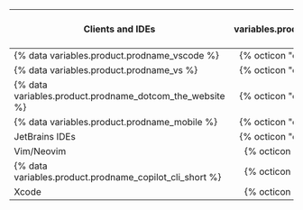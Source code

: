 | Clients and IDEs                       | {% data variables.product.prodname_copilot_extensions %} support |
|------------------------------------|:---------:|
| {% data variables.product.prodname_vscode %}                 | {% octicon "check" aria-label="Supported" %}       |
| {% data variables.product.prodname_vs %}                     | {% octicon "check" aria-label="Supported" %}       |
| {% data variables.product.prodname_dotcom_the_website %}     | {% octicon "check" aria-label="Supported" %}       |
| {% data variables.product.prodname_mobile %}                 | {% octicon "check" aria-label="Supported" %}       |
| JetBrains IDEs                                               | {% octicon "check" aria-label="Supported" %}       |
| Vim/Neovim                         | {% octicon "x" aria-label="Unsupported" %}        |
| {% data variables.product.prodname_copilot_cli_short %} | {% octicon "x" aria-label="Unsupported" %}        |
| Xcode                              | {% octicon "x" aria-label="Unsupported" %}        |

